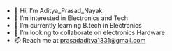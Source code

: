 - 👋 Hi, I’m Aditya_Prasad_Nayak
- 👀 I’m interested in Electronics and Tech
- 🌱 I’m currently learning B.tech in Electronics
- 💞️ I’m looking to collaborate on electronics Hardware
- 📫 Reach me at prasadaditya1331@gmail.com

<!---
P-Aditya34/P-Aditya34 is a ✨ special ✨ repository because its `README.md` (this file) appears on your GitHub profile.
You can click the Preview link to take a look at your changes.
--->
